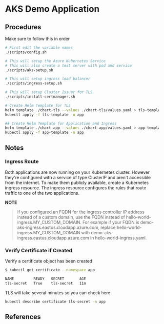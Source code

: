 # AKS Demo Application

## Procedures

Make sure to follow this in order

```bash
# First edit the variable names
./scripts/config.sh

# This will setup the Azure Kubernetes Service
# This will also create a test server with pod and service
./scripts/aks-setup.sh 

# This will setup ingress load balancer
./scripts/ingress-setup.sh

# This will setup Cluster Issuer for TLS
./scripts/install-certmanager.sh

# Create Helm Template for TLS 
helm template ./chart-tls --values ./chart-tls/values.yaml > tls-template.yaml
kubectl apply -f tls-template -n app

## Create Helm Template for Application and Ingress 
helm template ./chart-app --values ./chart-app/values.yaml > app-template.yaml
kubectl apply -f app-template -n app

```

## Notes

### Ingress Route

Both applications are now running on your Kubernetes cluster. However they're configured with a service of type ClusterIP and aren't accessible from the internet. To make them publicly available, create a Kubernetes ingress resource. The ingress resource configures the rules that route traffic to one of the two applications.

**NOTE**
>If you configured an FQDN for the ingress controller IP address instead of a custom domain, use the FQDN instead of hello-world-ingress.MY_CUSTOM_DOMAIN. For example if your FQDN is demo-aks-ingress.eastus.cloudapp.azure.com, replace hello-world-ingress.MY_CUSTOM_DOMAIN with demo-aks-ingress.eastus.cloudapp.azure.com in hello-world-ingress.yaml.

### Verify Certificate if Created
Verify a certificate object has been created

```bash
$ kubectl get certificate --namespace app

NAME         READY   SECRET       AGE
tls-secret   True    tls-secret   11m
```

TLS will take several minutes so you can check here

```bash
kubectl describe certificate tls-secret -n app
```

## References
